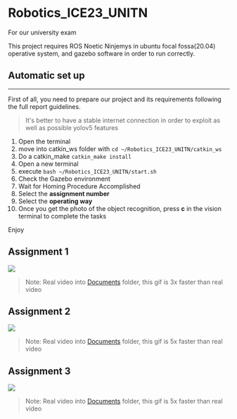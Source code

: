 # Robotics_ICE23_UNITN
For our university exam

This project requires ROS Noetic Ninjemys in ubuntu focal fossa(20.04) operative system, and gazebo software in order to run correctly.

## Automatic set up
----------------------------
First of all, you need to prepare our project and its requirements following the full report guidelines.

>It's better to have a stable internet connection in order to exploit as well as possible yolov5 features

1. Open the terminal
2. move into catkin_ws folder with `cd ~/Robotics_ICE23_UNITN/catkin_ws`
3. Do a catkin_make `catkin_make install`
4. Open a new terminal
5. execute `bash ~/Robotics_ICE23_UNITN/start.sh`
6. Check the Gazebo environment
7. Wait for Homing Procedure Accomplished
8. Select the **assignment number**
9. Select the **operating way**
10. Once you get the photo of the object recognition, press **c** in the vision terminal to complete the tasks

Enjoy

## Assignment 1
<img src="https://github.com/LordBions/Robotics_ICE23_UNITN/blob/main/Documents/videos/GIF_assignment_1.gif">

>Note: Real video into [Documents](https://github.com/LordBions/Robotics_ICE23_UNITN/tree/main/Documents/) folder, this gif is 3x faster than real video

## Assignment 2
<img src="https://github.com/LordBions/Robotics_ICE23_UNITN/blob/main/Documents/videos/GIF_assignment_2.gif">

>Note: Real video into [Documents](https://github.com/LordBions/Robotics_ICE23_UNITN/tree/main/Documents/) folder, this gif is 5x faster than real video

## Assignment 3
<img src="https://github.com/LordBions/Robotics_ICE23_UNITN/blob/main/Documents/videos/GIF_assignment_3.gif">

>Note: Real video into [Documents](https://github.com/LordBions/Robotics_ICE23_UNITN/tree/main/Documents/) folder, this gif is 5x faster than real video
